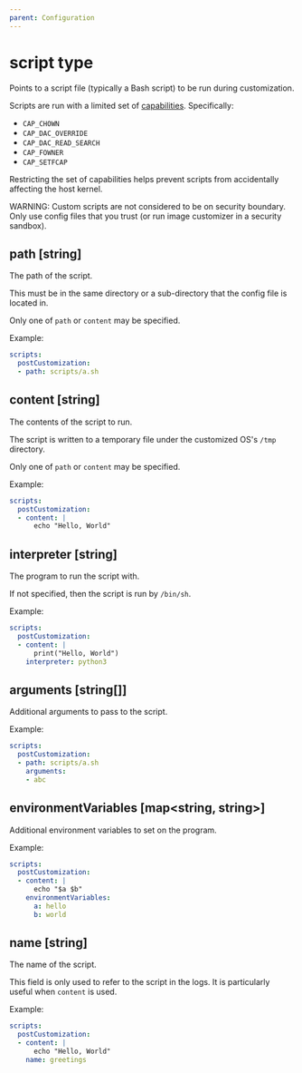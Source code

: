```yaml
---
parent: Configuration
---
```


# script type

Points to a script file (typically a Bash script) to be run during customization.

Scripts are run with a limited set of
[capabilities](https://man7.org/linux/man-pages/man7/capabilities.7.html). Specifically:

- `CAP_CHOWN`
- `CAP_DAC_OVERRIDE`
- `CAP_DAC_READ_SEARCH`
- `CAP_FOWNER`
- `CAP_SETFCAP`

Restricting the set of capabilities helps prevent scripts from accidentally affecting
the host kernel.

WARNING: Custom scripts are not considered to be on security boundary.
Only use config files that you trust (or run image customizer in a security sandbox).

## path [string]

The path of the script.

This must be in the same directory or a sub-directory that the config file is located
in.

Only one of `path` or `content` may be specified.

Example:

```yaml
scripts:
  postCustomization:
  - path: scripts/a.sh
```

## content [string]

The contents of the script to run.

The script is written to a temporary file under the customized OS's `/tmp` directory.

Only one of `path` or `content` may be specified.

Example:

```yaml
scripts:
  postCustomization:
  - content: |
      echo "Hello, World"
```

## interpreter [string]

The program to run the script with.

If not specified, then the script is run by `/bin/sh`.

Example:

```yaml
scripts:
  postCustomization:
  - content: |
      print("Hello, World")
    interpreter: python3
```

## arguments [string[]]

Additional arguments to pass to the script.

Example:

```yaml
scripts:
  postCustomization:
  - path: scripts/a.sh
    arguments:
    - abc
```

## environmentVariables [map\<string, string>]

Additional environment variables to set on the program.

Example:

```yaml
scripts:
  postCustomization:
  - content: |
      echo "$a $b"
    environmentVariables:
      a: hello
      b: world
```

## name [string]

The name of the script.

This field is only used to refer to the script in the logs.
It is particularly useful when `content` is used.

Example:

```yaml
scripts:
  postCustomization:
  - content: |
      echo "Hello, World"
    name: greetings
```
